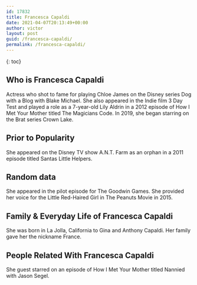 ```yaml
---
id: 17832
title: Francesca Capaldi
date: 2021-04-07T20:13:49+00:00
author: victor
layout: post
guid: /francesca-capaldi/
permalink: /francesca-capaldi/
---
```



{: toc}


## Who is Francesca Capaldi



Actress who shot to fame for playing Chloe James on the Disney series Dog with a Blog with Blake Michael. She also appeared in the Indie film 3 Day Test and played a role as a 7-year-old Lily Aldrin in a 2012 episode of How I Met Your Mother titled The Magicians Code. In 2019, she began starring on the Brat series Crown Lake.

                
                
                
## Prior to Popularity



She appeared on the Disney TV show A.N.T. Farm as an orphan in a 2011 episode titled Santas Little Helpers.

                
                
                
## Random data



She appeared in the pilot episode for The Goodwin Games. She provided her voice for the Little Red-Haired Girl in The Peanuts Movie in 2015.

                
                
                
## Family & Everyday Life of Francesca Capaldi



She was born in La Jolla, California to Gina and Anthony Capaldi. Her family gave her the nickname France. 

                
                
                
## People Related With Francesca Capaldi



She guest starred on an episode of How I Met Your Mother titled Nannied with Jason Segel.

                
              
            
          
          
          